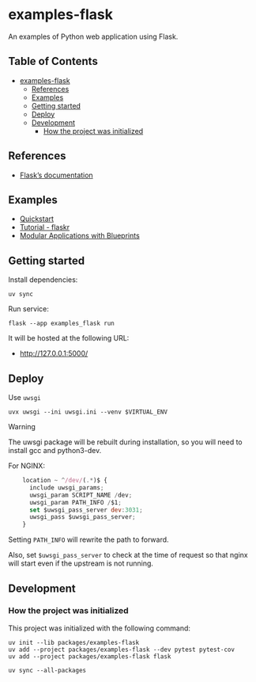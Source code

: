 # examples-flask

An examples of Python web application using Flask.

## Table of Contents <!-- omit in toc -->

- [examples-flask](#examples-flask)
  - [References](#references)
  - [Examples](#examples)
  - [Getting started](#getting-started)
  - [Deploy](#deploy)
  - [Development](#development)
    - [How the project was initialized](#how-the-project-was-initialized)

## References

- [Flask’s documentation](https://flask.palletsprojects.com/)

## Examples

- [Quickstart](./scripts/quickstart/README.md)
- [Tutorial - flaskr](./src/flaskr/README.md)
- [Modular Applications with Blueprints](./scripts/blueprints/README.md)

## Getting started

Install dependencies:

```shell
uv sync
```

Run service:

```shell
flask --app examples_flask run 
```

It will be hosted at the following URL:

- <http://127.0.0.1:5000/>

## Deploy

Use `uwsgi`

```shell
uvx uwsgi --ini uwsgi.ini --venv $VIRTUAL_ENV
```

> [!WARNING]
> The uwsgi package will be rebuilt during installation,
> so you will need to install gcc and python3-dev.

For NGINX:

```js
    location ~ ^/dev/(.*)$ {
      include uwsgi_params;
      uwsgi_param SCRIPT_NAME /dev;
      uwsgi_param PATH_INFO /$1;
      set $uwsgi_pass_server dev:3031;
      uwsgi_pass $uwsgi_pass_server;
    }
```

Setting `PATH_INFO` will rewrite the path to forward.

Also, set `$uwsgi_pass_server` to check at the time of request so that nginx will start even if the upstream is not running.

## Development

### How the project was initialized

This project was initialized with the following command:

```shell
uv init --lib packages/examples-flask
uv add --project packages/examples-flask --dev pytest pytest-cov
uv add --project packages/examples-flask flask

uv sync --all-packages
```
